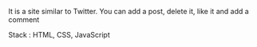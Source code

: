 It is a site similar to Twitter. You can add a post, delete it, like it and add a comment

Stack : HTML, CSS, JavaScript
